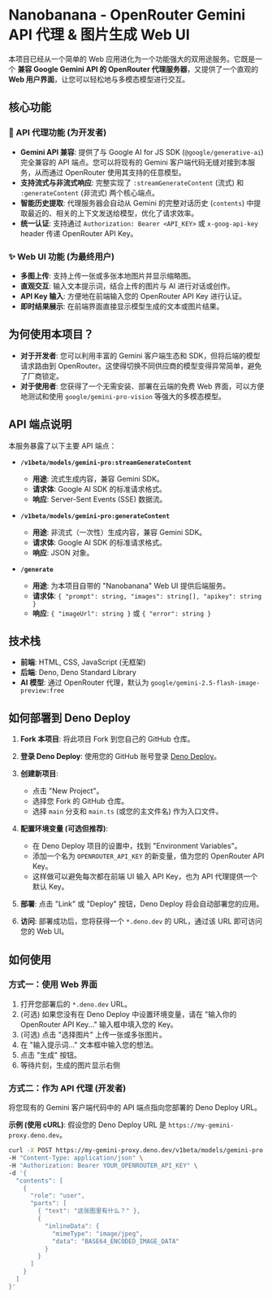 
# Nanobanana - OpenRouter Gemini API 代理 & 图片生成 Web UI

本项目已经从一个简单的 Web 应用进化为一个功能强大的双用途服务。它既是一个 **兼容 Google Gemini API 的 OpenRouter 代理服务器**，又提供了一个直观的 **Web 用户界面**，让您可以轻松地与多模态模型进行交互。

## 核心功能

### 🚀 API 代理功能 (为开发者)

*   **Gemini API 兼容**: 提供了与 Google AI for JS SDK (`@google/generative-ai`) 完全兼容的 API 端点。您可以将现有的 Gemini 客户端代码无缝对接到本服务，从而通过 OpenRouter 使用其支持的任意模型。
*   **支持流式与非流式响应**: 完整实现了 `:streamGenerateContent` (流式) 和 `:generateContent` (非流式) 两个核心端点。
*   **智能历史提取**: 代理服务器会自动从 Gemini 的完整对话历史 (`contents`) 中提取最近的、相关的上下文发送给模型，优化了请求效率。
*   **统一认证**: 支持通过 `Authorization: Bearer <API_KEY>` 或 `x-goog-api-key` header 传递 OpenRouter API Key。

### ✨ Web UI 功能 (为最终用户)

*   **多图上传**: 支持上传一张或多张本地图片并显示缩略图。
*   **直观交互**: 输入文本提示词，结合上传的图片与 AI 进行对话或创作。
*   **API Key 输入**: 方便地在前端输入您的 OpenRouter API Key 进行认证。
*   **即时结果展示**: 在前端界面直接显示模型生成的文本或图片结果。

## 为何使用本项目？

*   **对于开发者**: 您可以利用丰富的 Gemini 客户端生态和 SDK，但将后端的模型请求路由到 OpenRouter。这使得切换不同供应商的模型变得异常简单，避免了厂商锁定。
*   **对于使用者**: 您获得了一个无需安装、部署在云端的免费 Web 界面，可以方便地测试和使用 `google/gemini-pro-vision` 等强大的多模态模型。

## API 端点说明

本服务暴露了以下主要 API 端点：

*   **`/v1beta/models/gemini-pro:streamGenerateContent`**
    *   **用途**: 流式生成内容，兼容 Gemini SDK。
    *   **请求体**: Google AI SDK 的标准请求格式。
    *   **响应**: Server-Sent Events (SSE) 数据流。

*   **`/v1beta/models/gemini-pro:generateContent`**
    *   **用途**: 非流式（一次性）生成内容，兼容 Gemini SDK。
    *   **请求体**: Google AI SDK 的标准请求格式。
    *   **响应**: JSON 对象。

*   **`/generate`**
    *   **用途**: 为本项目自带的 "Nanobanana" Web UI 提供后端服务。
    *   **请求体**: `{ "prompt": string, "images": string[], "apikey": string }`
    *   **响应**: `{ "imageUrl": string }` 或 `{ "error": string }`

## 技术栈

- **前端**: HTML, CSS, JavaScript (无框架)
- **后端**: Deno, Deno Standard Library
- **AI 模型**: 通过 OpenRouter 代理，默认为 `google/gemini-2.5-flash-image-preview:free`

## 如何部署到 Deno Deploy

1.  **Fork 本项目**: 将此项目 Fork 到您自己的 GitHub 仓库。

2.  **登录 Deno Deploy**: 使用您的 GitHub 账号登录 [Deno Deploy](https://dash.deno.com/account/overview)。

3.  **创建新项目**:
    *   点击 "New Project"。
    *   选择您 Fork 的 GitHub 仓库。
    *   选择 `main` 分支和 `main.ts` (或您的主文件名) 作为入口文件。

4.  **配置环境变量 (可选但推荐)**:
    *   在 Deno Deploy 项目的设置中，找到 "Environment Variables"。
    *   添加一个名为 `OPENROUTER_API_KEY` 的新变量，值为您的 OpenRouter API Key。
    *   这样做可以避免每次都在前端 UI 输入 API Key，也为 API 代理提供一个默认 Key。

5.  **部署**: 点击 "Link" 或 "Deploy" 按钮，Deno Deploy 将会自动部署您的应用。

6.  **访问**: 部署成功后，您将获得一个 `*.deno.dev` 的 URL，通过该 URL 即可访问您的 Web UI。

## 如何使用

### 方式一：使用 Web 界面

1.  打开您部署后的 `*.deno.dev` URL。
2.  (可选) 如果您没有在 Deno Deploy 中设置环境变量，请在 "输入你的 OpenRouter API Key..." 输入框中填入您的 Key。
3.  (可选) 点击 "选择图片" 上传一张或多张图片。
4.  在 "输入提示词..." 文本框中输入您的想法。
5.  点击 "生成" 按钮。
6.  等待片刻，生成的图片显示右侧

### 方式二：作为 API 代理 (开发者)

将您现有的 Gemini 客户端代码中的 API 端点指向您部署的 Deno Deploy URL。

**示例 (使用 cURL)**:
假设您的 Deno Deploy URL 是 `https://my-gemini-proxy.deno.dev`。

```bash
curl -X POST https://my-gemini-proxy.deno.dev/v1beta/models/gemini-pro:generateContent \
-H "Content-Type: application/json" \
-H "Authorization: Bearer YOUR_OPENROUTER_API_KEY" \
-d '{
  "contents": [
    {
      "role": "user",
      "parts": [
        { "text": "这张图里有什么？" },
        {
          "inlineData": {
            "mimeType": "image/jpeg",
            "data": "BASE64_ENCODED_IMAGE_DATA"
          }
        }
      ]
    }
  ]
}'
```
